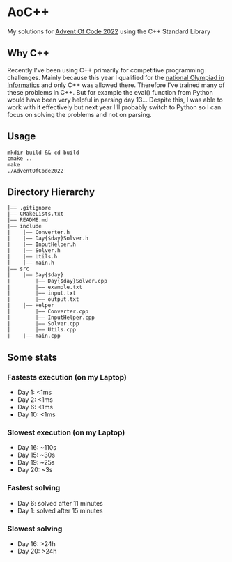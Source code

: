 # AoC++

My solutions for [Advent Of Code 2022](https://adventofcode.com/) using the C++ Standard Library

## Why C++
Recently I've been using C++ primarily for competitive programming challenges. Mainly because this year I qualified for the [national Olympiad in Informatics](https://olimpiadi-informatica.it/index.php/news/item/210-olimpiadi-italiane-22.html) and only C++ was allowed there. Therefore I've trained many of these problems in C++. But for example the eval() function from Python would have been very helpful in parsing day 13... Despite this, I was able to work with it effectively but next year I'll probably switch to Python so I can focus on solving the problems and not on parsing.

## Usage
```shell
mkdir build && cd build
cmake ..
make
./AdventOfCode2022
```

## Directory Hierarchy
```
|—— .gitignore
|—— CMakeLists.txt
|—— README.md
|—— include
|    |—— Converter.h
|    |—— Day{$day}Solver.h
|    |—— InputHelper.h
|    |—— Solver.h
|    |—— Utils.h
|    |—— main.h
|—— src
|    |—— Day{$day}
|        |—— Day{$day}Solver.cpp
|        |—— example.txt
|        |—— input.txt
|        |—— output.txt
|    |—— Helper
|        |—— Converter.cpp
|        |—— InputHelper.cpp
|        |—— Solver.cpp
|        |—— Utils.cpp
|    |—— main.cpp
```

## Some stats
### Fastests execution (on my Laptop)
* Day 1: <1ms
* Day 2: <1ms
* Day 6: <1ms
* Day 10: <1ms

### Slowest execution (on my Laptop)
* Day 16: ~110s
* Day 15: ~30s
* Day 19: ~25s
* Day 20: ~3s

### Fastest solving
* Day 6: solved after 11 minutes
* Day 1: solved after 15 minutes

### Slowest solving
* Day 16: >24h
* Day 20: >24h
